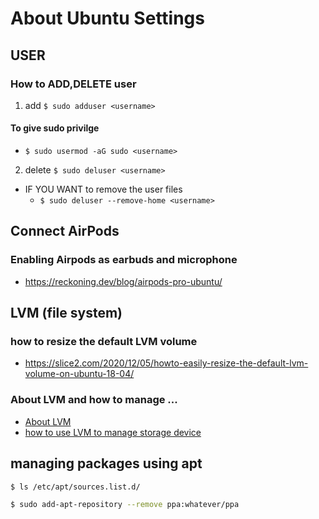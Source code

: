 # About Ubuntu Settings

## USER
### How to ADD,DELETE user
1) add
`$ sudo adduser <username>`

#### To give sudo privilge
* `$ sudo usermod -aG sudo <username>`

2) delete
`$ sudo deluser <username>`
* IF YOU WANT to remove the user files
	- `$ sudo deluser --remove-home <username>`

## Connect AirPods
### Enabling Airpods as earbuds and microphone
* https://reckoning.dev/blog/airpods-pro-ubuntu/

## LVM (file system)
### how to resize the default LVM volume
* https://slice2.com/2020/12/05/howto-easily-resize-the-default-lvm-volume-on-ubuntu-18-04/
### About LVM and how to manage ...
* [About LVM](https://www.digitalocean.com/community/tutorials/an-introduction-to-lvm-concepts-terminology-and-operations)
* [how to use LVM to manage storage device](https://www.digitalocean.com/community/tutorials/how-to-use-lvm-to-manage-storage-devices-on-ubuntu-18-04)

## managing packages using apt
``` bash
$ ls /etc/apt/sources.list.d/
```
``` bash
$ sudo add-apt-repository --remove ppa:whatever/ppa
```
